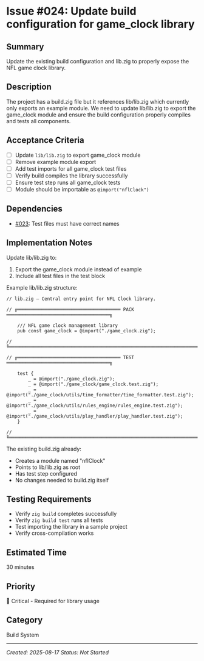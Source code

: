 # Issue #024: Update build configuration for game_clock library

## Summary
Update the existing build configuration and lib.zig to properly expose the NFL game clock library.

## Description
The project has a build.zig file but it references lib/lib.zig which currently only exports an example module. We need to update lib/lib.zig to export the game_clock module and ensure the build configuration properly compiles and tests all components.

## Acceptance Criteria
- [ ] Update `lib/lib.zig` to export game_clock module
- [ ] Remove example module export
- [ ] Add test imports for all game_clock test files
- [ ] Verify build compiles the library successfully
- [ ] Ensure test step runs all game_clock tests
- [ ] Module should be importable as `@import("nflClock")`

## Dependencies
- [#023](023_fix_test_file_naming.md): Test files must have correct names

## Implementation Notes
Update lib/lib.zig to:
1. Export the game_clock module instead of example
2. Include all test files in the test block

Example lib/lib.zig structure:
```zig
// lib.zig — Central entry point for NFL Clock library.

// ╔══════════════════════════════════════ PACK ══════════════════════════════════════╗

    /// NFL game clock management library
    pub const game_clock = @import("./game_clock.zig");

// ╚══════════════════════════════════════════════════════════════════════════════════╝

// ╔══════════════════════════════════════ TEST ══════════════════════════════════════╗

    test {
        _ = @import("./game_clock.zig");
        _ = @import("./game_clock/game_clock.test.zig");
        _ = @import("./game_clock/utils/time_formatter/time_formatter.test.zig");
        _ = @import("./game_clock/utils/rules_engine/rules_engine.test.zig");
        _ = @import("./game_clock/utils/play_handler/play_handler.test.zig");
    }

// ╚══════════════════════════════════════════════════════════════════════════════════╝
```

The existing build.zig already:
- Creates a module named "nflClock"
- Points to lib/lib.zig as root
- Has test step configured
- No changes needed to build.zig itself

## Testing Requirements
- Verify `zig build` completes successfully
- Verify `zig build test` runs all tests
- Test importing the library in a sample project
- Verify cross-compilation works

## Estimated Time
30 minutes

## Priority
🔴 Critical - Required for library usage

## Category
Build System

---
*Created: 2025-08-17*
*Status: Not Started*